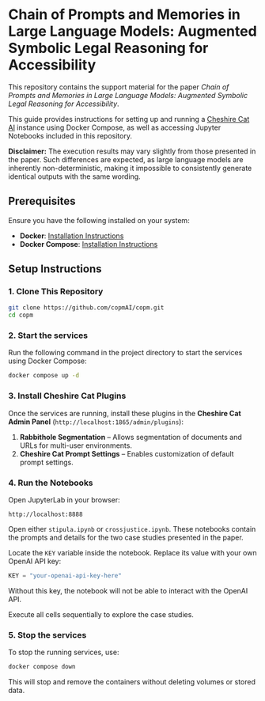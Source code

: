 # Chain of Prompts and Memories in Large Language Models: Augmented Symbolic Legal Reasoning for Accessibility

This repository contains the support material for the paper *Chain of Prompts and Memories in Large Language Models: Augmented Symbolic Legal Reasoning for Accessibility*.

This guide provides instructions for setting up and running a [Cheshire Cat AI](https://cheshirecat.ai/) instance using Docker Compose, as well as accessing Jupyter Notebooks included in this repository.

**Disclaimer:** The execution results may vary slightly from those presented in the paper. Such differences are expected, as large language models are inherently non-deterministic, making it impossible to consistently generate identical outputs with the same wording.

## Prerequisites  

Ensure you have the following installed on your system:  

- **Docker**: [Installation Instructions](https://docs.docker.com/get-docker/)  
- **Docker Compose**: [Installation Instructions](https://docs.docker.com/compose/install/)

## Setup Instructions  

### 1. Clone This Repository  

```bash
git clone https://github.com/copmAI/copm.git
cd copm
```

### 2. Start the services

Run the following command in the project directory to start the services using Docker Compose:  

```bash
docker compose up -d
```  

### 3. Install Cheshire Cat Plugins

Once the services are running, install these plugins in the **Cheshire Cat Admin Panel** (`http://localhost:1865/admin/plugins`):

1. **Rabbithole Segmentation** – Allows segmentation of documents and URLs for multi-user environments.
2. **Cheshire Cat Prompt Settings** – Enables customization of default prompt settings.

### 4. Run the Notebooks  

Open JupyterLab in your browser:

```
http://localhost:8888
```

 Open either `stipula.ipynb` or `crossjustice.ipynb`. These notebooks contain the prompts and details for the two case studies presented in the paper.

Locate the `KEY` variable inside the notebook. Replace its value with your own OpenAI API key:  

```python
KEY = "your-openai-api-key-here"
```

   Without this key, the notebook will not be able to interact with the OpenAI API.  

Execute all cells sequentially to explore the case studies.

### 5. Stop the services

To stop the running services, use:  

```bash
docker compose down
```

This will stop and remove the containers without deleting volumes or stored data.

